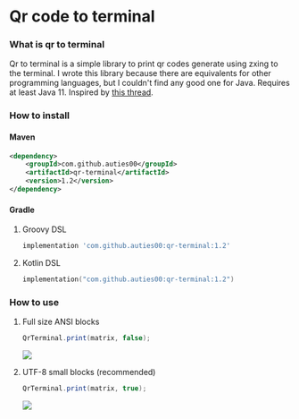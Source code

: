 # Qr code to terminal

### What is qr to terminal

Qr to terminal is a simple library to print qr codes generate using zxing to the terminal.
I wrote this library because there are equivalents for other programming languages, but I couldn't find any good one for Java.
Requires at least Java 11.
Inspired by [this thread](https://superuser.com/a/1420015).

### How to install

#### Maven

```xml
<dependency>
    <groupId>com.github.auties00</groupId>
    <artifactId>qr-terminal</artifactId>
    <version>1.2</version>
</dependency>
```

#### Gradle

1. Groovy DSL
   ```groovy
   implementation 'com.github.auties00:qr-terminal:1.2'
   ```

2. Kotlin DSL
   ```kotlin
   implementation("com.github.auties00:qr-terminal:1.2")
   ```

### How to use

1. Full size ANSI blocks
   ```java
   QrTerminal.print(matrix, false);
   ```

   ![](https://user-images.githubusercontent.com/28218457/180877477-c8360128-62b7-48fe-96c9-bdc17e8fb2b3.png)

2. UTF-8 small blocks (recommended)
   ```java
   QrTerminal.print(matrix, true);
   ```

   ![](https://user-images.githubusercontent.com/28218457/180877136-bd54c647-1507-4743-8111-74d9e41c4e9f.png)
